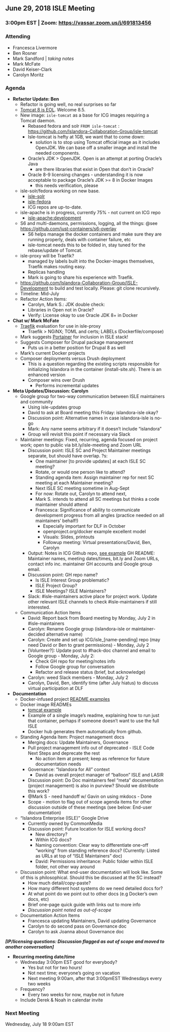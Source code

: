 ## June 29, 2018 ISLE Meeting

### 3:00pm EST | Zoom: https://vassar.zoom.us/j/691813456 

### Attending
* Francesca Livermore
* Ben Rosner
* Mark Sandford | _taking notes_
* Mark McFate
* David Keiser-Clark
* Carolyn Moritz

### Agenda

* **Refactor Update: Ben**
    * Refactor is going well, no real surprises so far
    * [Tomcat 8 is EOL](http://tomcat.apache.org/tomcat-80-eol.html). Welcome 8.5. 
    * New image: `isle-tomcat` as a base for ICG images requiring a Tomcat daemon. 
        * Rebased fedora and solr `FROM isle-tomcat` : https://github.com/Islandora-Collaboration-Group/isle-tomcat
        * Isle-tomcat is hefty at 1GB, we want that to come down: 
            * solution is to stop using Tomcat official image as it includes OpenJDK.  We can base off a smaller image and install the needed components. 
        * Oracle’s JDK > OpenJDK. Open is an attempt at porting Oracle’s Java
            * are there libraries that exist in Open that don’t in Oracle?
        * Oracle 8-9 licensing changes - understanding it is now acceptable to package Oracle’s JDK >= 8  in Docker Images
            * this needs verification, please
    * isle-solr/fedora working on new base.
        * [isle-solr](https://github.com/Islandora-Collaboration-Group/isle-solr)	
        * [isle-fedora](https://github.com/Islandora-Collaboration-Group/isle-fedora) 
        * ICG repos are up-to-date.
    * isle-apache is in progress, currently 75% - not current on ICG repo
        * [isle-apache:development](https://github.com/br2490/isle-apache/tree/development) 
    * S6 and multi-daemons, permissions, logging, all the things: @see https://github.com/just-containers/s6-overlay 
        * S6 helps manage the docker containers and make sure they are running properly, deals with container failure, etc
        * isle-tomcat needs this to be folded in, stay tuned for the rebase/update of Tomcat.
    * isle-proxy will be Traefik?
        * managed by labels built into the Docker-images themselves, Traefik makes routing easy. 
        * Replicas handling
        * Mark is going to share his experience with Traefik. 
    * https://github.com/Islandora-Collaboration-Group/ISLE-Development to build and test locally.  Please: git clone recursively.
    * Timeline: Mid-July
    * Refactor Action Items:
        * Carolyn, Mark S.: JDK double check:
        * Libraries in Open not in Oracle?
        * Verify: License okay to use Oracle JDK 8+ in Docker
* **Chat w/ Mark McFate**
    * [Traefik](https://traefik.io/) evaluation for use in isle-proxy 
        * Traefik > NGiNX;  TOML and certs;  LABELs (Dockerfile/compose) 	
    * Mark suggests [Portainer](https://portainer.io/) for inclusion in ISLE stack!
    * Suggests Composer for Drupal package management
        * Puts us in a better position for Drupal 8 as well
    * Mark’s current Docker projects
    * Composer deployments versus Drush deployment
        * This is a question regarding the existing scripts responsible for initializing Islandora in the container (install-site.sh).  There is an enhanced version
        * Composer wins over Drush
            * Performs incremental updates
* **Meta Updates/Discussion: Carolyn**
    * Google group for two-way communication between ISLE maintainers and community
        * Using isle-updates group
        * David to ask at Board meeting this Friday: islandora-isle okay?
        * Discussion point: Alternative names in case islandora-isle is no-go
        * Mark: Any name seems arbitrary if it doesn’t include “islandora”
        * Group will revisit this point if necessary via Slack
    * Maintainer meetings: Fixed, recurring, agenda focused on project work; open to public via bit.ly/isle-meeting and Zoom URL
        * Discussion point: ISLE SC and Project Maintainer meetings separate, but should have overlap. ?s:
            * One maintainer [to provide updates] at each ISLE SC meeting? 
            * Rotate, or would one person like to attend? 
            * Standing agenda item: Assign maintainer rep for next SC meeting at each Maintainer meeting?
            * Next ISLE SC meeting sometime in Aug-Sept 
            * For now: Rotate out, Carolyn to attend next, 
            * Mark S. intends to attend all SC meetings but thinks a code maintainer should attend
            * Francesca: Significance of ability to communicate development progress from all angles (practice needed on all maintainers’ behalf!)
                * Especially important for DLF in October
                * openproject.org/docker example excellent model
                * Visuals: Slides, printouts
                * Followup meeting: Virtual presentations/David, Ben, Carolyn
        * Output: Notes in ICG Github repo, [see example](https://github.com/islandora-interest-groups/Islandora-IR-Interest-Group) GH README: Maintainer names, meeting dates/times, bit.ly and Zoom URLs, contact info inc. maintainer GH accounts and Google group email. 
        * Discussion point: GH repo name? 
            * Is ISLE Interest Group problematic? 
            * ISLE Project Group? 
            * ISLE Meetings? ISLE Maintainers? 
        * Slack: #isle-maintainers active place for project work. Update other relevant ISLE channels to check #isle-maintainers if still interested.
    * Communication Action Items
        * David: Report back from Board meeting by Monday, July 2 in #isle-maintainers
        * Carolyn: Rename Google group (islandora-isle or maintainer-decided alternative name)
        * Carolyn: Create and set up ICG/isle_[name-pending] repo (may need David or Ben to grant permissions) - Monday, July 2
        * [Volunteer?]: Update post to #hack-doc channel and email to Google group - Monday, July 2: 
            * Check GH repo for meeting/notes info
            * Follow Google group for conversation
            * Refactor and release status (brief, but acknowledge)
        * Carolyn: weed Slack members - Monday, July 2
        * Carolyn, David, Ben, identify time (after July hiatus) to discuss virtual participation at DLF
* **Documentation**
    * Docker-infused project [README examples](https://www.openproject.org/docker/ )
    * Docker image READMEs
        * [tomcat example](https://hub.docker.com/_/tomcat/)
        * Example of a single image’s readme, explaining how to run just that container, perhaps if someone doesn’t want to use the full ISLE
        * Docker hub generates them automatically from github.  
    * Standing Agenda Item: Project management docs
        * Merging docs: Update Maintainers, Governance
        * Pull project management info out of deprecated - ISLE Code Next Steps and deprecate the rest 
            * No action item at present; keep as reference for future documentation needs
        * Governance: “Islandora for All” context
            * David as overall project manager of “balloon” ISLE and LASIR
        * Discussion point: Do Doc maintainers feel “meta” documentation (project management) is also in purview? Should we distribute this work?
        * @Mark S - need handoff w/ Gavin on using mkdocs - Done
        * Scope - motion to flag out of scope agenda items for other discussion outside of these meetings (see below: End-user documentation)
    * “Islandora Enterprise (ISLE)” Google Drive
        * Currently owned by CommonMedia
        * Discussion point: Future location for ISLE working docs? 
            * New directory?
            * Within ICG docs?
            * Naming convention: Clear way to differentiate one-off “working” from standing reference docs? (Currently: Listed as URLs at top of “ISLE Maintainers” doc)
            * David: Permissions inheritance: Public folder within ISLE folder, not other way around
    * Discussion point: What end-user documentation will look like.  Some of this is philosophical. Should this be discussed at the SC instead? 
        * How much detail/copy-paste?  
        * How many different host systems do we need detailed docs for? 
        * At what point do we point out to other docs (e.g Docker’s own docs, etc)
        * Brief one-page quick guide with links out to more info
        * _Discussion point noted as out-of-scope_
    * Documentation Action Items
        * Francesca updating Maintainers, David updating Governance
        * Carolyn to do second pass on Governance doc
        * Carolyn to ask Joanna about Governance doc

**_[IP/licensing questions: Discussion flagged as out of scope and moved to another conversation]_**

* **Recurring meeting date/time**
    * Wednesday 3:00pm EST good for everybody?
        * Yes but not for two hours!
        * Not next time; everyone’s going on vacation
        * Next meeting 9:00am, after that 3:00pmEST Wednesdays every two weeks
    * Frequency?
        * Every two weeks for now, maybe not in future
    * Include Derek & Noah in calendar invite

### Next Meeting
Wednesday, July 18 9:00am EST
